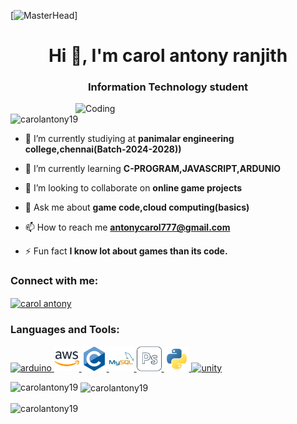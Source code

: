 [![MasterHead](https://media.tenor.com/UrnPTaqPEzkAAAAd/developer.gif)]
<h1 align="center">Hi 👋, I'm carol antony ranjith</h1>
<h3 align="center">Information Technology student</h3>
<img align="right" alt="Coding" width="400" src="https://ardas-it.com/uploads/images/blogs/giph.gif">

<p align="left"> <img src="https://komarev.com/ghpvc/?username=carolantony19&label=Profile%20views&color=0e75b6&style=flat" alt="carolantony19" /> </p>

- 🔭 I’m currently studiying at **panimalar engineering college,chennai(Batch-2024-2028))**

- 🌱 I’m currently learning **C-PROGRAM,JAVASCRIPT,ARDUNIO**

- 👯 I’m looking to collaborate on **online game projects**

- 💬 Ask me about **game code,cloud computing(basics)**

- 📫 How to reach me **antonycarol777@gmail.com**

- ⚡ Fun fact **I know lot about games than its code.**

<h3 align="left">Connect with me:</h3>
<p align="left">
<a href="https://linkedin.com/in/carol antony" target="blank"><img align="center" src="https://raw.githubusercontent.com/rahuldkjain/github-profile-readme-generator/master/src/images/icons/Social/linked-in-alt.svg" alt="carol antony" height="30" width="40" /></a>
</p>

<h3 align="left">Languages and Tools:</h3>
<p align="left"> <a href="https://www.arduino.cc/" target="_blank" rel="noreferrer"> <img src="https://cdn.worldvectorlogo.com/logos/arduino-1.svg" alt="arduino" width="40" height="40"/> </a> <a href="https://aws.amazon.com" target="_blank" rel="noreferrer"> <img src="https://raw.githubusercontent.com/devicons/devicon/master/icons/amazonwebservices/amazonwebservices-original-wordmark.svg" alt="aws" width="40" height="40"/> </a> <a href="https://www.cprogramming.com/" target="_blank" rel="noreferrer"> <img src="https://raw.githubusercontent.com/devicons/devicon/master/icons/c/c-original.svg" alt="c" width="40" height="40"/> </a> <a href="https://www.mysql.com/" target="_blank" rel="noreferrer"> <img src="https://raw.githubusercontent.com/devicons/devicon/master/icons/mysql/mysql-original-wordmark.svg" alt="mysql" width="40" height="40"/> </a> <a href="https://www.photoshop.com/en" target="_blank" rel="noreferrer"> <img src="https://raw.githubusercontent.com/devicons/devicon/master/icons/photoshop/photoshop-line.svg" alt="photoshop" width="40" height="40"/> </a> <a href="https://www.python.org" target="_blank" rel="noreferrer"> <img src="https://raw.githubusercontent.com/devicons/devicon/master/icons/python/python-original.svg" alt="python" width="40" height="40"/> </a> <a href="https://unity.com/" target="_blank" rel="noreferrer"> <img src="https://www.vectorlogo.zone/logos/unity3d/unity3d-icon.svg" alt="unity" width="40" height="40"/> </a> </p>

<p><img align="left" src="https://github-readme-stats.vercel.app/api/top-langs?username=carolantony19&show_icons=true&locale=en&layout=compact" alt="carolantony19" /></p>

<p>&nbsp;<img align="center" src="https://github-readme-stats.vercel.app/api?username=carolantony19&show_icons=true&locale=en" alt="carolantony19" /></p>

<p><img align="center" src="https://github-readme-streak-stats.herokuapp.com/?user=carolantony19&" alt="carolantony19" /></p>

